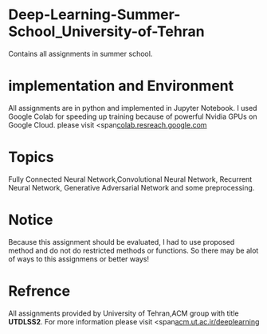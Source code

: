 # Deep-Learning-Summer-School_University-of-Tehran
Contains all assignments in summer school.

# implementation and Environment
All assignments are in python and implemented in Jupyter Notebook.
I used Google Colab for speeding up training because of powerful Nvidia GPUs on Google Cloud. please visit <span<a href ="acm.ut.ac.ir/deeplearning">colab.resreach.google.com</a></span>

# Topics
Fully Connected Neural Network,Convolutional Neural Network, Recurrent Neural Network, Generative Adversarial Network and some preprocessing.

 # Notice
 Because this assignment should be evaluated, I had to use proposed method and do not do restricted methods or functions. So there may be   alot of ways to this assignmens or better ways!

# Refrence
All assignments provided by University of Tehran,ACM group with title <strong>UTDLSS2</strong>.
For more information please visit <span<a href ="acm.ut.ac.ir/deeplearning">acm.ut.ac.ir/deeplearning</a></span>

